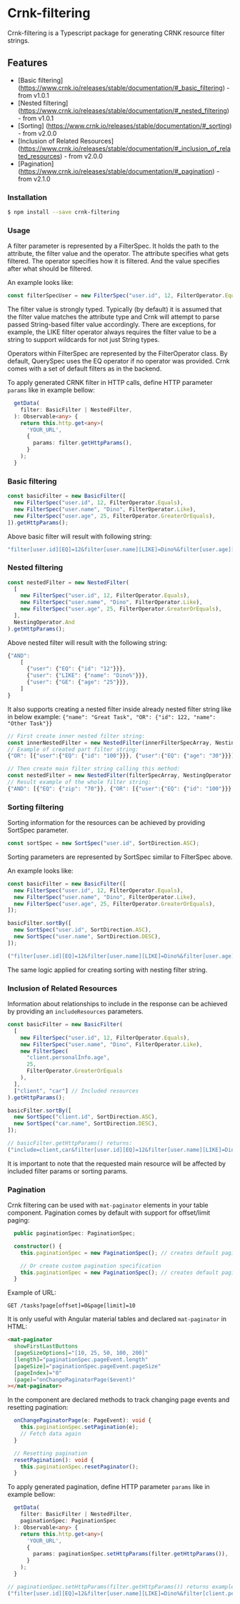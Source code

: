 # Crnk-filtering

Crnk-filtering is a Typescript package for generating CRNK resource filter strings.

## Features

- [Basic filtering] (https://www.crnk.io/releases/stable/documentation/#_basic_filtering) - from v1.0.1
- [Nested filtering] (https://www.crnk.io/releases/stable/documentation/#_nested_filtering) - from v1.0.1
- [Sorting] (https://www.crnk.io/releases/stable/documentation/#_sorting) - from v2.0.0
- [Inclusion of Related Resources] (https://www.crnk.io/releases/stable/documentation/#_inclusion_of_related_resources) - from v2.0.0
- [Pagination] (https://www.crnk.io/releases/stable/documentation/#_pagination) - from v2.1.0

### Installation

```sh
$ npm install --save crnk-filtering
```

### Usage

A filter parameter is represented by a FilterSpec. It holds the path to the attribute, the filter value and the operator. The attribute specifies what gets filtered. The operator specifies how it is filtered. And the value specifies after what should be filtered.

An example looks like:

```typescript
const filterSpecUser = new FilterSpec("user.id", 12, FilterOperator.Equals);
```

The filter value is strongly typed. Typically (by default) it is assumed that the filter value matches the attribute type and Crnk will attempt to parse passed String-based filter value accordingly. There are exceptions, for example, the LIKE filter operator always requires the filter value to be a string to support wildcards for not just String types.

Operators within FilterSpec are represented by the FilterOperator class. By default, QuerySpec uses the EQ operator if no operator was provided. Crnk comes with a set of default filters as in the backend.

To apply generated CRNK filter in HTTP calls, define HTTP parameter `params` like in example bellow:

```typescript
  getData(
    filter: BasicFilter | NestedFilter,
  ): Observable<any> {
    return this.http.get<any>(
      'YOUR_URL',
      {
        params: filter.getHttpParams(),
      }
    );
  }

```

### Basic filtering

```typescript
const basicFilter = new BasicFilter([
  new FilterSpec("user.id", 12, FilterOperator.Equals),
  new FilterSpec("user.name", "Dino", FilterOperator.Like),
  new FilterSpec("user.age", 25, FilterOperator.GreaterOrEquals),
]).getHttpParams();
```

Above basic filter will result with following string:

```typescript
"filter[user.id][EQ]=12&filter[user.name][LIKE]=Dino%&filter[user.age][GE]=25";
```

### Nested filtering

```typescript
const nestedFilter = new NestedFilter(
  [
    new FilterSpec("user.id", 12, FilterOperator.Equals),
    new FilterSpec("user.name", "Dino", FilterOperator.Like),
    new FilterSpec("user.age", 25, FilterOperator.GreaterOrEquals),
  ],
  NestingOperator.And
).getHttpParams();
```

Above nested filter will result with the following string:

```typescript
{"AND":
    [
      {"user": {"EQ": {"id": "12"}}},
      {"user": {"LIKE": {"name": "Dino%"}}},
      {"user": {"GE": {"age": "25"}}},
    ]
}
```

It also supports creating a nested filter inside already nested filter string like in below example:
`{"name": "Great Task", "OR": {"id": 122, "name": "Other Task"}}`

```typescript
// First create inner nested filter string:
const innerNestedFilter = new NestedFilter(innerFilterSpecArray, NestingOperator.Or);
// Example of created part filter string:
{"OR": [{"user":{"EQ": {"id": "100"}}}, {"user":{"EQ": {"age": "30"}}}]}

// Then create main filter string calling this method:
const nestedFilter = new NestedFilter(filterSpecArray, NestingOperator.And, innerNestedFilter.buildFilterString());
// Result example of the whole filter string:
{"AND": [{"EQ": {"zip": "70"}}, {"OR": [{"user":{"EQ": {"id": "100"}}}, {"user":{"EQ": {"age": "30"}}}]}]}
```

### Sorting filtering

Sorting information for the resources can be achieved by providing SortSpec parameter.

```typescript
const sortSpec = new SortSpec("user.id", SortDirection.ASC);
```

Sorting parameters are represented by SortSpec similar to FilterSpec above.

An example looks like:

```typescript
const basicFilter = new BasicFilter([
  new FilterSpec("user.id", 12, FilterOperator.Equals),
  new FilterSpec("user.name", "Dino", FilterOperator.Like),
  new FilterSpec("user.age", 25, FilterOperator.GreaterOrEquals),
]);

basicFilter.sortBy([
  new SortSpec("user.id", SortDirection.ASC),
  new SortSpec("user.name", SortDirection.DESC),
]);

("filter[user.id][EQ]=12&filter[user.name][LIKE]=Dino%&filter[user.age][GE]=25&sort=user.id,-user.name");
```

The same logic applied for creating sorting with nesting filter string.

### Inclusion of Related Resources

Information about relationships to include in the response can be achieved by providing an `includeResources` parameters.

```typescript
const basicFilter = new BasicFilter(
  [
    new FilterSpec("user.id", 12, FilterOperator.Equals),
    new FilterSpec("user.name", "Dino", FilterOperator.Like),
    new FilterSpec(
      "client.personalInfo.age",
      25,
      FilterOperator.GreaterOrEquals
    ),
  ],
  ["client", "car"] // Included resources
).getHttpParams();

basicFilter.sortBy([
  new SortSpec("client.id", SortDirection.ASC),
  new SortSpec("car.name", SortDirection.DESC),
]);

// basicFilter.getHttpParams() returns:
("include=client,car&filter[user.id][EQ]=12&filter[user.name][LIKE]=Dino%&filter[client.personalInfo.age][GE]=25&sort=client.id,-car.name");
```

It is important to note that the requested main resource will be affected by included filter params or sorting params.

### Pagination

Crnk filtering can be used with `mat-paginator` elements in your table component. Pagination comes by default with support for offset/limit paging:

```typescript
  public paginationSpec: PaginationSpec;

  constructor() {
    this.paginationSpec = new PaginationSpec(); // creates default paging with params - pageIndex = 0, pageSize = 10, length = 0

    // Or create custom pagination specification
    this.paginationSpec = new PaginationSpec(); // creates default paging with params - pageIndex = 1, pageSize = 20, length = 10
  }

```

Example of URL:

`GET /tasks?page[offset]=0&page[limit]=10`

It is only useful with Angular material tables and declared `mat-paginator` in HTML:

```html
<mat-paginator
  showFirstLastButtons
  [pageSizeOptions]="[10, 25, 50, 100, 200]"
  [length]="paginationSpec.pageEvent.length"
  [pageSize]="paginationSpec.pageEvent.pageSize"
  [pageIndex]="0"
  (page)="onChangePaginatorPage($event)"
></mat-paginator>
```

In the component are declared methods to track changing page events and resetting pagination:

```typescript
  onChangePaginatorPage(e: PageEvent): void {
    this.paginationSpec.setPagination(e);
    // Fetch data again
  }

  // Resetting pagination
  resetPagination(): void {
    this.paginationSpec.resetPaginator();
  }
```

To apply generated pagination, define HTTP parameter `params` like in example bellow:

```typescript
  getData(
    filter: BasicFilter | NestedFilter,
    paginationSpec: PaginationSpec
  ): Observable<any> {
    return this.http.get<any>(
      'YOUR_URL',
      {
        params: paginationSpec.setHttpParams(filter.getHttpParams()),
      }
    );
  }

// paginationSpec.setHttpParams(filter.getHttpParams()) returns example:
("filter[user.id][EQ]=12&filter[user.name][LIKE]=Dino%&filter[client.personalInfo.age][GE]=25&sort=client.id,-car.name&page[limit]=10&page[offset]=0");
```
